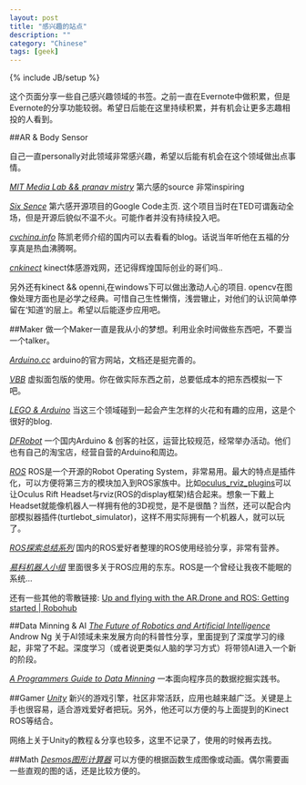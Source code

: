```yaml
---
layout: post
title: "感兴趣的站点"
description: ""
category: "Chinese"
tags: [geek]
---
```

{% include JB/setup %}

这个页面分享一些自己感兴趣领域的书签。之前一直在Evernote中做积累，但是Evernote的分享功能较弱。希望日后能在这里持续积累，并有机会让更多志趣相投的人看到。


##AR & Body Sensor

自己一直personally对此领域非常感兴趣，希望以后能有机会在这个领域做出点事情。

[*MIT Media Lab && pranav mistry*](http://fluid.media.mit.edu/people/pranav-mistry) 第六感的source 非常inspiring

[*Six Sence*](https://code.google.com/p/sixthsense/) 第六感开源项目的Google Code主页. 这个项目当时在TED可谓轰动全场，但是开源后貌似不温不火。可能作者并没有持续投入吧。

[*cvchina.info*](http://www.cvchina.info/) 陈凯老师介绍的国内可以去看看的blog。话说当年听他在五福的分享真是热血沸腾啊。

[*cnkinect*](http://www.cnkinect.com/) kinect体感游戏网，还记得辉煌国际创业的哥们吗..

另外还有kinect && openni,在windows下可以做出激动人心的项目.  opencv在图像处理方面也是必学之经典。可惜自己生性懒惰，浅尝辙止，对他们的认识简单停留在‘知道’的层上。希望以后能逐步应用吧。


##Maker
做一个Maker一直是我从小的梦想。利用业余时间做些东西吧，不要当一个talker。

[*Arduino.cc*](arduino.cc) arduino的官方网站，文档还是挺完善的。

[*VBB*](http://www.hobbypress.cn/bencandy.php?fid-475-id-7616-page-1.htm) 虚拟面包版的使用。你在做实际东西之前，总要低成本的把东西模拟一下吧。

[*LEGO & Arduino*](http://www.eefocus.com/zhang700309/blog/13-01/291059_f3a81.html#articletop) 当这三个领域碰到一起会产生怎样的火花和有趣的应用，这是个很好的blog.

[*DFRobot*](dfrobot.com.cn) 一个国内Arduino & 创客的社区，运营比较规范，经常举办活动。他们也有自己的淘宝店，经营自营的Arduino和周边。

[*ROS*](ros.org) ROS是一个开源的Robot Operating System，非常易用。最大的特点是插件化，可以方便将第三方的模块加入到ROS家族中。比如[oculus_rviz_plugins](http://wiki.ros.org/oculus_rviz_plugins)可以让Oculus Rift Headset与rviz(ROS的display框架)结合起来。想象一下戴上Headset就能像机器人一样拥有他的3D视觉，是不是很酷？当然，还可以配合内部模拟器插件(turtlebot_simulator)，这样不用实际拥有一个机器人，就可以玩了。

[*ROS探索总结系列*](http://blog.csdn.net/hcx25909/article/details/9103327) 国内的ROS爱好者整理的ROS使用经验分享，非常有营养。

[*易科机器人小组*](http://blog.exbot.net/) 里面很多关于ROS应用的东东。ROS是一个曾经让我夜不能眠的系统...


还有一些其他的零散链接:
[Up and flying with the AR.Drone and ROS: Getting started | Robohub](robohub.org/up-and-flying-with-the-ar-drone-and-ros-getting-started/)

##Data Minning & AI
[*The Future of Robotics and Artificial Intelligence*](www.youtube.com/watch?v=AY4ajbu_G3k) Androw Ng 关于AI领域未来发展方向的科普性分享，里面提到了深度学习的缘起，非常了不起。深度学习（或者说更类似人脑的学习方式）将带领AI进入一个新的阶段。

[*A Programmers Guide to Data Minning*](guidetodatamining.com) 一本面向程序员的数据挖掘实践书。

##Gamer
[*Unity*](unity3d.com) 新兴的游戏引擎，社区非常活跃，应用也越来越广泛。关键是上手也很容易，适合游戏爱好者把玩。另外，他还可以方便的与上面提到的Kinect ROS等结合。

网络上关于Unity的教程＆分享也较多，这里不记录了，使用的时候再去找。

##Math
[*Desmos图形计算器*](https://www.desmos.com/calculator) 可以方便的根据函数生成图像或动画。偶尔需要画一些直观的图的话，还是比较方便的。



